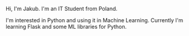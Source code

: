 Hi, I'm Jakub. I'm an IT Student from Poland.

I'm interested in Python and using it in Machine Learning. 
Currently I'm learning Flask and some ML libraries for Python. 


